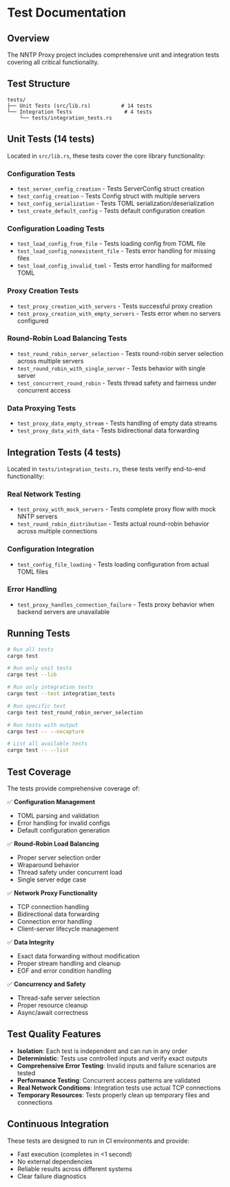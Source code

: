 # Test Documentation

## Overview

The NNTP Proxy project includes comprehensive unit and integration tests covering all critical functionality.

## Test Structure

```
tests/
├── Unit Tests (src/lib.rs)          # 14 tests
└── Integration Tests                 # 4 tests
    └── tests/integration_tests.rs
```

## Unit Tests (14 tests)

Located in `src/lib.rs`, these tests cover the core library functionality:

### Configuration Tests
- `test_server_config_creation` - Tests ServerConfig struct creation
- `test_config_creation` - Tests Config struct with multiple servers  
- `test_config_serialization` - Tests TOML serialization/deserialization
- `test_create_default_config` - Tests default configuration creation

### Configuration Loading Tests  
- `test_load_config_from_file` - Tests loading config from TOML file
- `test_load_config_nonexistent_file` - Tests error handling for missing files
- `test_load_config_invalid_toml` - Tests error handling for malformed TOML

### Proxy Creation Tests
- `test_proxy_creation_with_servers` - Tests successful proxy creation
- `test_proxy_creation_with_empty_servers` - Tests error when no servers configured

### Round-Robin Load Balancing Tests
- `test_round_robin_server_selection` - Tests round-robin server selection across multiple servers
- `test_round_robin_with_single_server` - Tests behavior with single server
- `test_concurrent_round_robin` - Tests thread safety and fairness under concurrent access

### Data Proxying Tests
- `test_proxy_data_empty_stream` - Tests handling of empty data streams
- `test_proxy_data_with_data` - Tests bidirectional data forwarding

## Integration Tests (4 tests)

Located in `tests/integration_tests.rs`, these tests verify end-to-end functionality:

### Real Network Testing
- `test_proxy_with_mock_servers` - Tests complete proxy flow with mock NNTP servers
- `test_round_robin_distribution` - Tests actual round-robin behavior across multiple connections

### Configuration Integration
- `test_config_file_loading` - Tests loading configuration from actual TOML files

### Error Handling
- `test_proxy_handles_connection_failure` - Tests proxy behavior when backend servers are unavailable

## Running Tests

```bash
# Run all tests
cargo test

# Run only unit tests
cargo test --lib

# Run only integration tests  
cargo test --test integration_tests

# Run specific test
cargo test test_round_robin_server_selection

# Run tests with output
cargo test -- --nocapture

# List all available tests
cargo test -- --list
```

## Test Coverage

The tests provide comprehensive coverage of:

✅ **Configuration Management**
- TOML parsing and validation
- Error handling for invalid configs
- Default configuration generation

✅ **Round-Robin Load Balancing**  
- Proper server selection order
- Wraparound behavior
- Thread safety under concurrent load
- Single server edge case

✅ **Network Proxy Functionality**
- TCP connection handling
- Bidirectional data forwarding  
- Connection error handling
- Client-server lifecycle management

✅ **Data Integrity**
- Exact data forwarding without modification
- Proper stream handling and cleanup
- EOF and error condition handling

✅ **Concurrency and Safety**
- Thread-safe server selection
- Proper resource cleanup
- Async/await correctness

## Test Quality Features

- **Isolation**: Each test is independent and can run in any order
- **Deterministic**: Tests use controlled inputs and verify exact outputs
- **Comprehensive Error Testing**: Invalid inputs and failure scenarios are tested
- **Performance Testing**: Concurrent access patterns are validated
- **Real Network Conditions**: Integration tests use actual TCP connections
- **Temporary Resources**: Tests properly clean up temporary files and connections

## Continuous Integration

These tests are designed to run in CI environments and provide:
- Fast execution (completes in <1 second)
- No external dependencies  
- Reliable results across different systems
- Clear failure diagnostics
